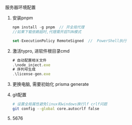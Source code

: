 服务器环境配置

1. 安装pnpm

   ```js
   npm install -g pnpm  // 开全局代理   
   //如果下载依赖超时,代理需开启TUN模式
   
   set-ExecutionPolicy RemoteSigned  //  PowerShell执行
   ```

2. 激活typro, 进软件根目录cmd

   ```js
   # 自动配置相关文件
   .\node_inject.exe
   # 序列号生成
   .\license-gen.exe
   ```

3. 更换电脑, 需要初始化 prisma generate

4. git配置

   ```bash
   # 设置全局属性避免linux和windows换行lf crlf问题
   git config --global core.autocrlf false
   ```

   

5. 5676



